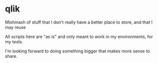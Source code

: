 # qlik
Mishmash of stuff that I don't really have a better place to store, and that I may reuse

All scripts here are "as is" and only meant to work in my environments, for my tests.

I'm looking forward to doing something bigger that makes more sense to share.
